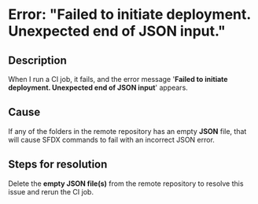 # Error: "Failed to initiate deployment. Unexpected end of JSON input."

## Description <a href="#description" id="description"></a>

&#x20;When I run a CI job, it fails, and the error message '**Failed to initiate deployment. Unexpected end of JSON input**' appears.

## Cause <a href="#cause" id="cause"></a>

If any of the folders in the remote repository has an empty **JSON** file, that will cause SFDX commands to fail with an incorrect JSON error.&#x20;

## **Steps for resolution** <a href="#steps-for-resolution" id="steps-for-resolution"></a>

Delete the **empty JSON file(s)** from the remote repository to resolve this issue and rerun the CI job.
